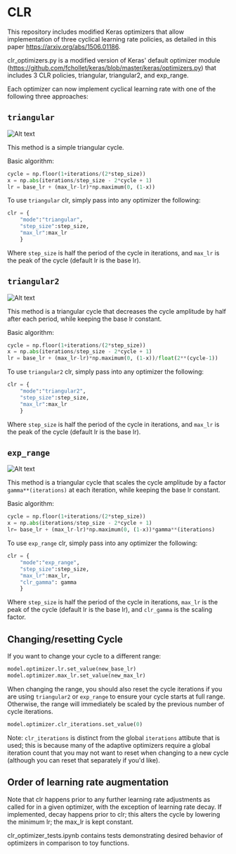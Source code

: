 # CLR
This repository includes modified Keras optimizers that allow implementation of three cyclical learning rate policies, as detailed in this paper https://arxiv.org/abs/1506.01186.

clr_optimizers.py is a modified version of Keras' default optimizer module (https://github.com/fchollet/keras/blob/master/keras/optimizers.py) that includes 3 CLR policies, triangular, triangular2, and exp_range.

Each optimizer can now implement cyclical learning rate with one of the following three approaches:

## `triangular`

![Alt text](images/triangular.png?raw=true "Title")


This method is a simple triangular cycle.

Basic algorithm:

```python
cycle = np.floor(1+iterations/(2*step_size))
x = np.abs(iterations/step_size - 2*cycle + 1)
lr = base_lr + (max_lr-lr)*np.maximum(0, (1-x))
```

To use `triangular` clr, simply pass into any optimizer the following:
```python
clr = {
    "mode":"triangular",
    "step_size":step_size,
    "max_lr":max_lr
    }
```   
Where `step_size` is half the period of the cycle in iterations,
and `max_lr` is the peak of the cycle (default lr is the base lr).

## `triangular2`

![Alt text](images/triangular2.png?raw=true "Title")

This method is a triangular cycle that decreases the cycle amplitude by half after each period, while keeping the base lr constant.

Basic algorithm:

```python
cycle = np.floor(1+iterations/(2*step_size))
x = np.abs(iterations/step_size - 2*cycle + 1)
lr = base_lr + (max_lr-lr)*np.maximum(0, (1-x))/float(2**(cycle-1))
```

To use `triangular2` clr, simply pass into any optimizer the following:
```python
clr = {
    "mode":"triangular2",
    "step_size":step_size,
    "max_lr":max_lr
    }
```    
Where `step_size` is half the period of the cycle in iterations,
and `max_lr` is the peak of the cycle (default lr is the base lr).

## `exp_range`

![Alt text](images/exp_range.png?raw=true "Title")

This method is a triangular cycle that scales the cycle amplitude by a factor `gamma**(iterations)` at each iteration, while keeping the base lr constant.

Basic algorithm:

```python
cycle = np.floor(1+iterations/(2*step_size))
x = np.abs(iterations/step_size - 2*cycle + 1)
lr= base_lr + (max_lr-lr)*np.maximum(0, (1-x))*gamma**(iterations)
```

To use `exp_range` clr, simply pass into any optimizer the following:
```python
clr = {
    "mode":"exp_range",
    "step_size":step_size,
    "max_lr":max_lr,
    "clr_gamma": gamma
    }
```    
Where `step_size` is half the period of the cycle in iterations,
`max_lr` is the peak of the cycle (default lr is the base lr),
and `clr_gamma` is the scaling factor.

## Changing/resetting Cycle
If you want to change your cycle to a different range:
```python
model.optimizer.lr.set_value(new_base_lr)
model.optimizer.max_lr.set_value(new_max_lr)
```
When changing the range, you should also reset the cycle iterations if you are using `triangular2` or `exp_range` to ensure your cycle starts at full range. Otherwise, the range will immediately be scaled by the previous number of cycle iterations.
```python
model.optimizer.clr_iterations.set_value(0)
```
Note: `clr_iterations` is distinct from the global `iterations` attibute that is used; this is because many of the adaptive optimizers require a global iteration count that you may not want to reset when changing to a new cycle (although you can reset that separately if you'd like). 

## Order of learning rate augmentation
Note that clr happens prior to any further learning rate adjustments as called for in a given optimizer, with the exception of learning rate decay. If implemented, decay happens prior to clr; this alters the cycle by lowering the minimum lr; the max_lr is kept constant.

clr_optimizer_tests.ipynb contains tests demonstrating desired behavior of optimizers in comparison to toy functions.

